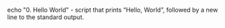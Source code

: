 echo "0. Hello World" - script that prints “Hello, World”, followed by a new line to the standard output.
